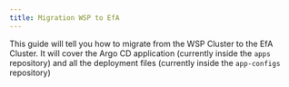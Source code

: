 ```yaml
---
title: Migration WSP to EfA
---
```


This guide will tell you how to migrate from the WSP Cluster to the EfA Cluster. It will cover the Argo CD application (currently inside the `apps` repository) and all the deployment files (currently inside the `app-configs` repository)

